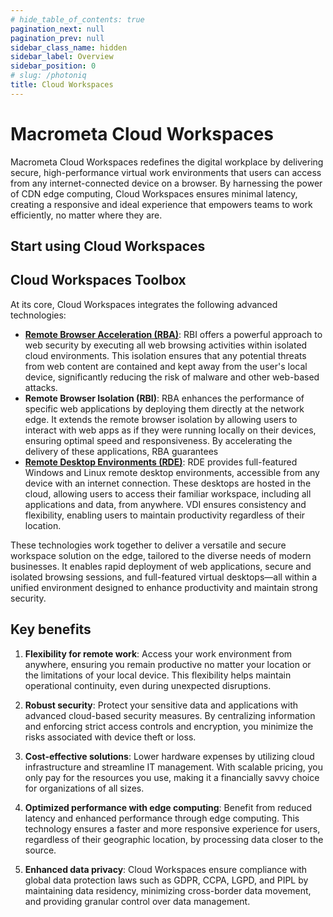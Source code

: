 ```yaml
---
# hide_table_of_contents: true
pagination_next: null
pagination_prev: null
sidebar_class_name: hidden
sidebar_label: Overview
sidebar_position: 0
# slug: /photoniq
title: Cloud Workspaces
---
```


# Macrometa Cloud Workspaces

Macrometa Cloud Workspaces redefines the digital workplace by delivering secure, high-performance virtual work environments that users can access from any internet-connected device on a browser. By harnessing the power of CDN edge computing, Cloud Workspaces ensures minimal latency, creating a responsive and ideal experience that empowers teams to work efficiently, no matter where they are.

## Start using Cloud Workspaces

<grid cols={3}>
 <card
    heading="Quickstart"
    description="Install the prerequisites to start using Cloud Workspaces"
    href="/quickstart"
  />
   <card
    heading="Peripherals Validator"
    description="Validate your peripheral devices for a better Cloud Workspaces experience"
    href="/peripheral-validator"
  />
   <card
    heading="Remote Desktop Environments"
    description="Access a remote desktop environment for your daily tasks"
    href="/remote-desktop-enviroment"
  />
 </grid>

## Cloud Workspaces Toolbox

At its core, Cloud Workspaces integrates the following advanced technologies:

- **[Remote Browser Acceleration (RBA)](./remote-browser-accelerator/index.md)**: RBI offers a powerful approach to web security by executing all web browsing activities within isolated cloud environments. This isolation ensures that any potential threats from web content are contained and kept away from the user's local device, significantly reducing the risk of malware and other web-based attacks.
- **Remote Browser Isolation (RBI)**: RBA enhances the performance of specific web applications by deploying them directly at the network edge. It extends the remote browser isolation by allowing users to interact with web apps as if they were running locally on their devices, ensuring optimal speed and responsiveness. By accelerating the delivery of these applications, RBA guarantees
- **[Remote Desktop Environments (RDE)](./remote-desktop-enviroment/index.md)**: RDE provides full-featured Windows and Linux remote desktop environments, accessible from any device with an internet connection. These desktops are hosted in the cloud, allowing users to access their familiar workspace, including all applications and data, from anywhere. VDI ensures consistency and flexibility, enabling users to maintain productivity regardless of their location.

These technologies work together to deliver a versatile and secure workspace solution on the edge, tailored to the diverse needs of modern businesses. It enables rapid deployment of web applications, secure and isolated browsing sessions, and full-featured virtual desktops—all within a unified environment designed to enhance productivity and maintain strong security.

## Key benefits

1. **Flexibility for remote work**: Access your work environment from anywhere, ensuring you remain productive no matter your location or the limitations of your local device. This flexibility helps maintain operational continuity, even during unexpected disruptions.

2. **Robust security**: Protect your sensitive data and applications with advanced cloud-based security measures. By centralizing information and enforcing strict access controls and encryption, you minimize the risks associated with device theft or loss.

3. **Cost-effective solutions**: Lower hardware expenses by utilizing cloud infrastructure and streamline IT management. With scalable pricing, you only pay for the resources you use, making it a financially savvy choice for organizations of all sizes.

4. **Optimized performance with edge computing**: Benefit from reduced latency and enhanced performance through edge computing. This technology ensures a faster and more responsive experience for users, regardless of their geographic location, by processing data closer to the source.

5. **Enhanced data privacy**: Cloud Workspaces ensure compliance with global data protection laws such as GDPR, CCPA, LGPD, and PIPL by maintaining data residency, minimizing cross-border data movement, and providing granular control over data management.
